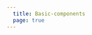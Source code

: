 ```yaml
---
  title: Basic-components
  page: true
---
```


<script setup>
  console.log('timer start')
  setTimeout(() => {
    if (typeof window !== 'undefined') {
      // window.location.pathname = '/components/table.html'
    }
  }, 5000)
</script>